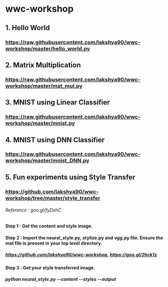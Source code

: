 # wwc-workshop

## 1. Hello World
###     https://raw.githubusercontent.com/lakshya90/wwc-workshop/master/hello_world.py
## 2. Matrix Multiplication
###     https://raw.githubusercontent.com/lakshya90/wwc-workshop/master/mat_mul.py
## 3. MNIST using Linear Classifier
###     https://raw.githubusercontent.com/lakshya90/wwc-workshop/master/mnist.py
## 4. MNIST using DNN Classifier
###    https://raw.githubusercontent.com/lakshya90/wwc-workshop/master/mnist_DNN.py
## 5. Fun experiments using Style Transfer
###     https://github.com/lakshya90/wwc-workshop/tree/master/style_transfer
######  Reference : goo.gl/fyDxhC 
####      Step 1 : Get the content and style image.
####      Step 2 : Import the neural_style.py, stylize.py and vgg.py file. Ensure the mat file is present in your top level directory.
#####         https://github.com/lakshya90/wwc-workshop, https://goo.gl/2hck1z
####      Step 3 : Get your style transferred image.
#####         python neural_style.py --content <content-file> --styles <style-file> --output <output-file>
